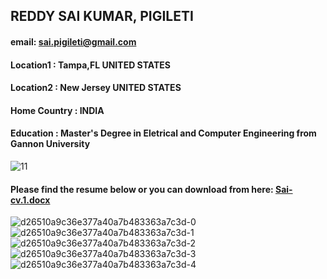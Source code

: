 ## REDDY SAI KUMAR, PIGILETI 
#### email: sai.pigileti@gmail.com
#### Location1 : Tampa,FL UNITED STATES 
#### Location2 : New Jersey UNITED STATES
#### Home Country : INDIA
#### Education : Master's Degree in Eletrical and Computer Engineering from Gannon University
![11](https://user-images.githubusercontent.com/25535250/41634899-ddd2eade-7413-11e8-9e64-edb92db11917.jpg)
#### Please find the resume below or you can download from here: [Sai-cv.1.docx](https://github.com/sai256/markdown-portfolio/files/2117692/Sai-cv.1.docx)

![d26510a9c36e377a40a7b483363a7c3d-0](https://user-images.githubusercontent.com/25535250/41634609-8900ad58-7412-11e8-9098-f5352d1af488.jpg)![d26510a9c36e377a40a7b483363a7c3d-1](https://user-images.githubusercontent.com/25535250/41634610-8910114e-7412-11e8-97df-2b233135bc69.jpg)![d26510a9c36e377a40a7b483363a7c3d-2](https://user-images.githubusercontent.com/25535250/41634611-891f9efc-7412-11e8-9204-3098d964e609.jpg)
![d26510a9c36e377a40a7b483363a7c3d-3](https://user-images.githubusercontent.com/25535250/41634612-892caed0-7412-11e8-9b90-323e6f3ddbea.jpg)
![d26510a9c36e377a40a7b483363a7c3d-4](https://user-images.githubusercontent.com/25535250/41634613-89417d92-7412-11e8-938d-5e0c6263d0a0.jpg)


